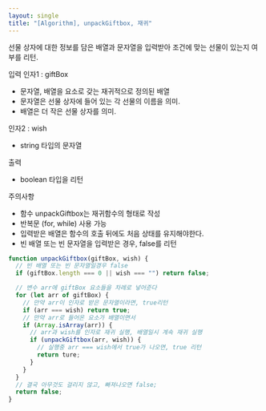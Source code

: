 ```yaml
---
layout: single
title: "[Algorithm], unpackGiftbox, 재귀"
---
```


선물 상자에 대한 정보를 담은 배열과 문자열을 입력받아 조건에 맞는 선물이 있는지 여부를 리턴.

입력
인자1 : giftBox

- 문자열, 배열을 요소로 갖는 재귀적으로 정의된 배열
- 문자열은 선물 상자에 들어 있는 각 선물의 이름을 의미.
- 배열은 더 작은 선물 상자를 의미.

인자2 : wish

- string 타입의 문자열

출력

- boolean 타입을 리턴

주의사항

- 함수 unpackGiftbox는 재귀함수의 형태로 작성
- 반복문 (for, while) 사용 가능
- 입력받은 배열은 함수의 호출 뒤에도 처음 상태를 유지해야한다.
- 빈 배열 또는 빈 문자열을 입력받은 경우, false를 리턴

```jsx
function unpackGiftbox(giftBox, wish) {
  // 빈 배열 또는 빈 문자열일경우 false
  if (giftBox.length === 0 || wish === "") return false;

  // 변수 arr에 giftBox 요소들을 차례로 넣어준다
  for (let arr of giftBox) {
    // 만약 arr이 인자로 받은 문자열이라면, true리턴
    if (arr === wish) return true;
    // 만약 arr로 들어온 요소가 배열이면서
    if (Array.isArray(arr)) {
      // arr과 wish를 인자로 재귀 실행, 배열일시 계속 재귀 실행
      if (unpackGiftbox(arr, wish)) {
        // 실행중 arr === wish에서 true가 나오면, true 리턴
        return ture;
      }
    }
  }
  // 결국 아무것도 걸리지 않고, 빠져나오면 false;
  return false;
}
```
